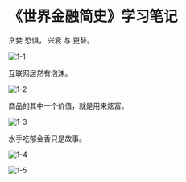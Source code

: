 # 《世界金融简史》学习笔记

贪婪 恐惧， 兴衰 与 更替。

![1-1](D:\0-博客\学习笔记\《世界金融简史》\1-1.png)

互联网居然有泡沫。

![1-2](D:\0-博客\学习笔记\《世界金融简史》\1-2.png)

商品的其中一个价值，就是用来炫富。

![1-3](D:\0-博客\学习笔记\《世界金融简史》\1-3.png)

水手吃郁金香只是故事。

![1-4](D:\0-博客\学习笔记\《世界金融简史》\1-4.png)

![1-5](D:\0-博客\学习笔记\《世界金融简史》\1-5.png)
